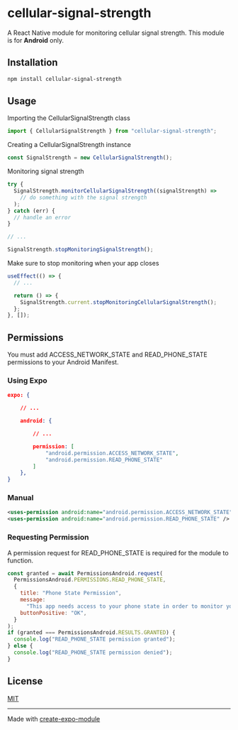 # cellular-signal-strength

A React Native module for monitoring cellular signal strength. This module is for **Android** only.

## Installation

```sh
npm install cellular-signal-strength
```

## Usage

Importing the CellularSignalStrength class

```js
import { CellularSignalStrength } from "cellular-signal-strength";
```

Creating a CellularSignalStrength instance

```js
const SignalStrength = new CellularSignalStrength();
```

Monitoring signal strength

```js
try {
  SignalStrength.monitorCellularSignalStrength((signalStrength) =>
    // do something with the signal strength
  );
} catch (err) {
  // handle an error
}

// ...

SignalStrength.stopMonitoringSignalStrength();
```

Make sure to stop monitoring when your app closes

```js
useEffect(() => {
  // ...

  return () => {
    SignalStrength.current.stopMonitoringCellularSignalStrength();
  };
}, []);
```

## Permissions

You must add ACCESS_NETWORK_STATE and READ_PHONE_STATE permissions to your Android Manifest.

### Using Expo

```json
expo: {

    // ...

    android: {

        // ...

        permission: [
            "android.permission.ACCESS_NETWORK_STATE",
            "android.permission.READ_PHONE_STATE"
        ]
    },
}
```

### Manual

```xml
<uses-permission android:name="android.permission.ACCESS_NETWORK_STATE" />
<uses-permission android:name="android.permission.READ_PHONE_STATE" />
```

### Requesting Permission

A permission request for READ_PHONE_STATE is required for the module to function.

```js
const granted = await PermissionsAndroid.request(
  PermissionsAndroid.PERMISSIONS.READ_PHONE_STATE,
  {
    title: "Phone State Permission",
    message:
      "This app needs access to your phone state in order to monitor your cellular connection.",
    buttonPositive: "OK",
  }
);
if (granted === PermissionsAndroid.RESULTS.GRANTED) {
  console.log("READ_PHONE_STATE permission granted");
} else {
  console.log("READ_PHONE_STATE permission denied");
}
```

## License

[MIT](./LICENSE)

---

Made with [create-expo-module](https://www.npmjs.com/package/create-expo-module)
